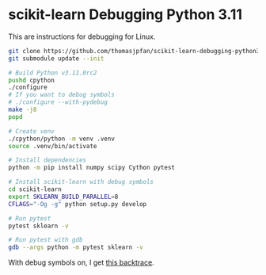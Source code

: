 # scikit-learn Debugging Python 3.11

This are instructions for debugging for Linux.

```bash
git clone https://github.com/thomasjpfan/scikit-learn-debugging-python3.11
git submodule update --init

# Build Python v3.11.0rc2
pushd cpython
./configure
# If you want to debug symbols
# ./configure --with-pydebug
make -j8
popd

# Create venv
./cpython/python -m venv .venv
source .venv/bin/activate

# Install dependencies
python -m pip install numpy scipy Cython pytest

# Install scikit-learn with debug symbols
cd scikit-learn
export SKLEARN_BUILD_PARALLEL=8
CFLAGS="-Og -g" python setup.py develop

# Run pytest
pytest sklearn -v

# Run pytest with gdb
gdb --args python -m pytest sklearn -v
```

With debug symbols on, I get [this backtrace](https://gist.github.com/thomasjpfan/192b2e9439512a21e710fca0a90f4f76).
